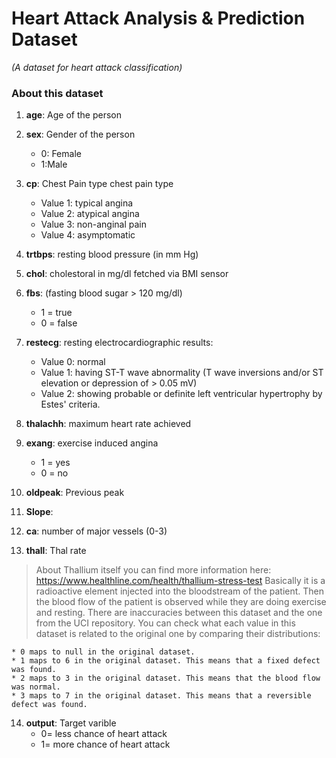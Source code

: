 # Heart Attack Analysis & Prediction Dataset
*(A dataset for heart attack classification)*
### **About this dataset**
1. **age**: Age of the person

2. **sex**: Gender of the person
    * 0: Female
    * 1:Male

3. **cp**: Chest Pain type chest pain type
    * Value 1: typical angina
    * Value 2: atypical angina
    * Value 3: non-anginal pain
    * Value 4: asymptomatic

4. **trtbps**: resting blood pressure (in mm Hg)

5. **chol**: cholestoral in mg/dl fetched via BMI sensor

6. **fbs**: (fasting blood sugar > 120 mg/dl) 
    * 1 = true
    *  0 = false

7. **restecg**: resting electrocardiographic results:
    * Value 0: normal
    * Value 1: having ST-T wave abnormality (T wave inversions and/or ST elevation or depression of > 0.05 mV)
    * Value 2: showing probable or definite left ventricular hypertrophy by Estes' criteria.

8. **thalachh**: maximum heart rate achieved

9. **exang**: exercise induced angina 
    * 1 = yes
    * 0 = no

10. **oldpeak**: Previous peak

11. **Slope**: 

12. **ca**: number of major vessels (0-3)

13. **thall**: Thal rate
>About Thallium itself you can find more information here: https://www.healthline.com/health/thallium-stress-test
Basically it is a radioactive element injected into the bloodstream of the patient. Then the blood flow of the patient is observed while they are doing exercise and resting.
>There are inaccuracies between this dataset and the one from the UCI repository. You can check what each value in this dataset is related to the original one by comparing their distributions:

    * 0 maps to null in the original dataset.
    * 1 maps to 6 in the original dataset. This means that a fixed defect was found.
    * 2 maps to 3 in the original dataset. This means that the blood flow was normal.
    * 3 maps to 7 in the original dataset. This means that a reversible defect was found.

14. **output**: Target varible
    * 0= less chance of heart attack 
    * 1= more chance of heart attack
